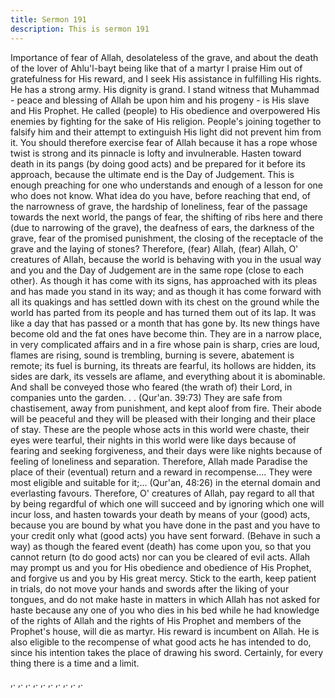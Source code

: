 ```yaml
---
title: Sermon 191
description: This is sermon 191
---
```


Importance of fear of Allah, desolateless of the grave, and about the
death of the lover of Ahlu'l-bayt being like that of a martyr
I praise Him out of gratefulness for His reward, and I seek His assistance in fulfilling His
rights. He has a strong army. His dignity is grand. I stand witness that Muhammad - peace
and blessing of Allah be upon him and his progeny - is His slave and His Prophet.
He called (people) to His obedience and overpowered His enemies by fighting for the sake of
His religion. People's joining together to falsify him and their attempt to extinguish His light
did not prevent him from it.
You should therefore exercise fear of Allah because it has a rope whose twist is strong and its
pinnacle is lofty and invulnerable. Hasten toward death in its pangs (by doing good acts) and
be prepared for it before its approach, because the ultimate end is the Day of Judgement.
This is enough preaching for one who understands and enough of a lesson for one who does
not know. What idea do you have, before reaching that end, of the narrowness of grave, the
hardship of loneliness, fear of the passage towards the next world, the pangs of fear, the
shifting of ribs here and there (due to narrowing of the grave), the deafness of ears, the
darkness of the grave, fear of the promised punishment, the closing of the receptacle of the
grave and the laying of stones?
Therefore, (fear) Allah, (fear) Allah, O' creatures of Allah, because the world is behaving with
you in the usual way and you and the Day of Judgement are in the same rope (close to each
other).
As though it has come with its signs, has approached with its pleas and has made you stand in
its way; and as though it has come forward with all its quakings and has settled down with its
chest on the ground while the world has parted from its people and has turned them out of its
lap.
It was like a day that has passed or a month that has gone by. Its new things have become old
and the fat ones have become thin.
They are in a narrow place, in very complicated affairs and in a fire whose pain is sharp, cries
are loud, flames are rising, sound is trembling, burning is severe, abatement is remote; its fuel
is burning, its threats are fearful, its hollows are hidden, its sides are dark, its vessels are
aflame, and everything about it is abominable.
And shall be conveyed those who feared (the wrath of) their Lord, in
companies unto the garden. . . (Qur'an. 39:73)
They are safe from chastisement, away from punishment, and kept aloof from fire. Their
abode will be peaceful and they will be pleased with their longing and their place of stay.
These are the people whose acts in this world were chaste, their eyes were tearful, their nights
in this world were like days because of fearing and seeking forgiveness, and their days were
like nights because of feeling of loneliness and separation.
Therefore, Allah made Paradise the place of their (eventual) return and a reward in
recompense.... They were most eligible and suitable for it;... (Qur'an, 48:26) in the eternal
domain and everlasting favours.
Therefore, O' creatures of Allah, pay regard to all that by being regardful of which one will
succeed and by ignoring which one will incur loss, and hasten towards your death by means
of your (good) acts, because you are bound by what you have done in the past and you have
to your credit only what (good acts) you have sent forward.
(Behave in such a way) as though the feared event (death) has come upon you, so that you
cannot return (to do good acts) nor can you be cleared of evil acts. Allah may prompt us and
you for His obedience and obedience of His Prophet, and forgive us and you by His great
mercy.
Stick to the earth, keep patient in trials, do not move your hands and swords after the liking of
your tongues, and do not make haste in matters in which Allah has not asked for haste
because any one of you who dies in his bed while he had knowledge of the rights of Allah and
the rights of His Prophet and members of the Prophet's house, will die as martyr.
His reward is incumbent on Allah. He is also eligible to the recompense of what good acts he
has intended to do, since his intention takes the place of drawing his sword. Certainly, for
every thing there is a time and a limit.

,. ,. ,.
,. ,. ,.
,. ,. ,.
,.